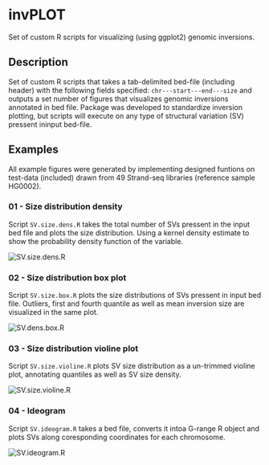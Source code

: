 # invPLOT
Set of custom R scripts for visualizing (using ggplot2) genomic inversions.

## Description
Set of custom R scripts that takes a tab-delimited bed-file (including header) with the following fields specified: `chr---start---end---size`
and outputs a set number of figures that visualizes genomic inversions annotated in bed file. Package was developed to standardize inversion plotting, but scripts will execute on any type of structural variation (SV) pressent ininput bed-file. 

## Examples
All example figures were generated by implementing designed funtions on test-data (included) drawn from 49 Strand-seq libraries (reference sample HG0002).

### 01 - Size distribution density 
Script `SV.size.dens.R` takes the total number of SVs pressent in the input bed file and plots the size distribution. Using a kernel density estimate to show the probability density function of the variable. 

![SV.size.dens.R](https://github.com/mattsada/invPLOT/blob/master/example_figures/SV.size.dens.R.png)

### 02 - Size distribution box plot
Script `SV.size.box.R` plots the size distributions of SVs pressent in input bed file. Outliers, first and fourth quantile as well as mean inversion size are visualized in the same plot.

![SV.dens.box.R](https://github.com/mattsada/invPLOT/blob/master/example_figures/SV.size.box.R.png)

### 03 - Size distribution violine plot
Script `SV.size.violine.R` plots SV size distribution as a un-trimmed violine plot, annotating quantiles as well as SV size density.

![SV.size.violine.R](https://github.com/mattsada/invPLOT/blob/master/example_figures/SV.size.violine.R.png)

### 04 - Ideogram
Script `SV.ideogram.R` takes a bed file, converts it intoa G-range R object and plots SVs along coresponding coordinates for each chromosome.

![SV.ideogram.R](https://github.com/mattsada/invPLOT/blob/master/example_figures/SV.ideogram.R.png)